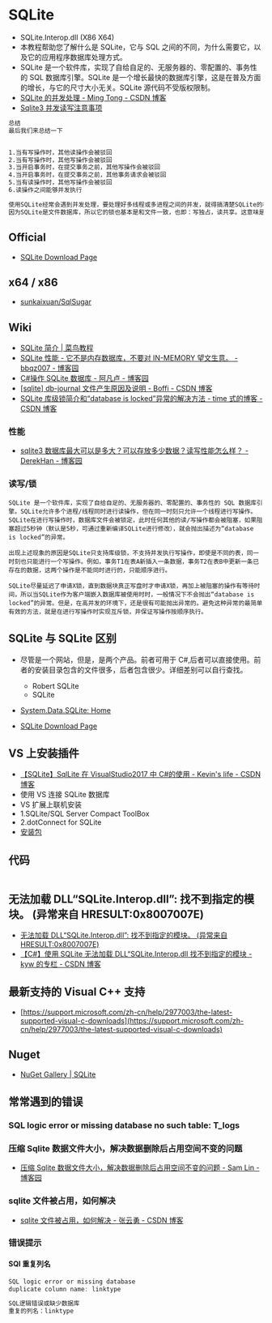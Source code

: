 # SQLite

- SQLite.Interop.dll (X86 X64)
- 本教程帮助您了解什么是 SQLite，它与 SQL 之间的不同，为什么需要它，以及它的应用程序数据库处理方式。
- SQLite 是一个软件库，实现了自给自足的、无服务器的、零配置的、事务性的 SQL 数据库引擎。SQLite 是一个增长最快的数据库引擎，这是在普及方面的增长，与它的尺寸大小无关。SQLite 源代码不受版权限制。
- [SQLite 的并发处理 - Ming Tong - CSDN 博客](https://blog.csdn.net/cuit/article/details/21975807)
- [Sqlite3 并发读写注意事项](http://www.bubuko.com/infodetail-765226.html)

```txt
总结
最后我们来总结一下


1.当有写操作时，其他读操作会被驳回
2.当有写操作时，其他写操作会被驳回
3.当开启事务时，在提交事务之前，其他写操作会被驳回
4.当开启事务时，在提交事务之前，其他事务请求会被驳回
5.当有读操作时，其他写操作会被驳回
6.读操作之间能够并发执行
```

```txt
使用SQLite经常会遇到并发处理，要处理好多线程或多进程之间的并发，就得搞清楚SQLite的机制，尤其是Sqlite的锁机制。
因为SQLite是文件数据库，所以它的锁也基本是和文件一致，也即：写独占，读共享。这意味是在读取数据库的时候，是可以多个线程共享的，而如果有增删改的操作，则会独占此文件，其他线程会进程都会被阻塞。
```

## Official

- [SQLite Download Page](https://www.sqlite.org/download.html)

## x64 / x86

- [sunkaixuan/SqlSugar](https://github.com/sunkaixuan/SqlSugar/tree/a095ed39a68f461ad4999ee89d8e0395a5f4d636/Src/Asp.Net/SqliteTest)

## Wiki

- [SQLite 简介 | 菜鸟教程](http://www.runoob.com/sqlite/sqlite-intro.html)
- [SQLite 性能 - 它不是内存数据库，不要对 IN-MEMORY 望文生意。 - bbqz007 - 博客园](https://www.cnblogs.com/bbqzsl/p/6066851.html)
- [C#操作 SQLite 数据库 - 阿凡卢 - 博客园](https://www.cnblogs.com/luxiaoxun/p/3784729.html)
- [[sqlite] db-journal 文件产生原因及说明 - Boffi - CSDN 博客](https://blog.csdn.net/mozart_cai/article/details/26815339)
- [SQLite 库级锁简介和“database is locked”异常的解决方法 - time 式的博客 - CSDN 博客](https://blog.csdn.net/WZh0316/article/details/81188451)

### 性能

- [sqlite3 数据库最大可以是多大？可以存放多少数据？读写性能怎么样？ - DerekHan - 博客园](https://www.cnblogs.com/derekhan/p/10897421.html)

### 读写/锁

```text
SQLite 是一个软件库，实现了自给自足的、无服务器的、零配置的、事务性的 SQL 数据库引擎。SQLite允许多个进程/线程同时进行读操作，但在同一时刻只允许一个线程进行写操作。SQLite在进行写操作时，数据库文件会被锁定，此时任何其他的读/写操作都会被阻塞，如果阻塞超过5秒钟（默认是5秒，可通过重新编译SQLite进行修改），就会抛出描述为“database is locked”的异常。

出现上述现象的原因是SQLite只支持库级锁，不支持并发执行写操作，即使是不同的表，同一时刻也只能进行一个写操作。例如，事务T1在表A新插入一条数据，事务T2在表B中更新一条已存在的数据，这两个操作是不能同时进行的，只能顺序进行。

SQLite尽量延迟了申请X锁，直到数据块真正写盘时才申请X锁，再加上被阻塞的操作有等待时间，所以当SQLite作为客户端嵌入数据库被使用时时，一般情况下不会抛出“database is locked”的异常。但是，在高并发的环境下，还是很有可能抛出异常的。避免这种异常的最简单有效的方法，就是在进行写操作时实现互斥锁，并保证写操作按顺序执行。
```

## SQLite 与 SQLite 区别

- 尽管是一个网站，但是，是两个产品。前者可用于 C#,后者可以直接使用。前者的安装目录包含的文件很多，后者包含很少。详细差别可以自行查找。

  - Robert SQLite
  - SQLite

- [System.Data.SQLite: Home](http://system.data.sqlite.org/index.html/doc/trunk/www/index.wiki)
- [SQLite Download Page](https://www.sqlite.org/download.html)

## VS 上安装插件

- [【SQLite】SqlLite 在 VisualStudio2017 中 C#的使用 - Kevin's life - CSDN 博客](https://blog.csdn.net/ght886/article/details/83791418)
- 使用 VS 连接 SQLite 数据库
- VS 扩展上联机安装
- 1.SQLite/SQL Server Compact ToolBox
- 2.dotConnect for SQLite
- [安装包](https://www.devart.com/dotconnect/sqlite/dcsqlitefree.exe)

## 代码

```C#

```

## 无法加载 DLL“SQLite.Interop.dll”: 找不到指定的模块。 (异常来自 HRESULT:0x8007007E)

- [无法加载 DLL“SQLite.Interop.dll”: 找不到指定的模块。 (异常来自 HRESULT:0x8007007E)](https://www.cnblogs.com/panjun/p/4635421.html)
- [【C#】使用 SQLite 无法加载 DLL“SQLite.Interop.dll 找不到指定的模块 - kyw 的专栏 - CSDN 博客](https://blog.csdn.net/kuyu05/article/details/82626194)

## 最新支持的 Visual C++ 支持

- [https://support.microsoft.com/zh-cn/help/2977003/the-latest-supported-visual-c-downloads](https://support.microsoft.com/zh-cn/help/2977003/the-latest-supported-visual-c-downloads)

## Nuget

- [NuGet Gallery
  | SQLite](https://www.nuget.org/profiles/SQLite)

## 常常遇到的错误

### SQL logic error or missing database no such table: T_logs

### 压缩 Sqlite 数据文件大小，解决数据删除后占用空间不变的问题

- [压缩 Sqlite 数据文件大小，解决数据删除后占用空间不变的问题 - Sam Lin - 博客园](https://www.cnblogs.com/samlin/p/5580191.html)

### sqlite 文件被占用，如何解决

- [sqlite 文件被占用，如何解决 - 张云勇 - CSDN 博客](https://blog.csdn.net/xiaoyong_net/article/details/25036631)

### 错误提示

#### SQl 重复列名

```c#
SQL logic error or missing database
duplicate column name: linktype

SQL逻辑错误或缺少数据库
重复的列名：linktype
```
